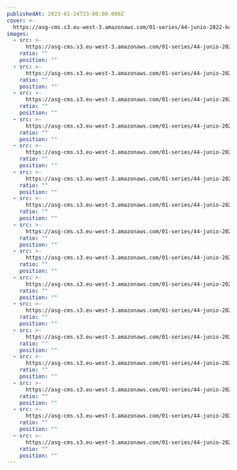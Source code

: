 ```yaml
---
publishedAt: 2023-01-24T23:00:00.000Z
cover: >-
  https://asg-cms.s3.eu-west-3.amazonaws.com/01-series/44-junio-2022-kodak-gold-200/05.webp
images:
  - src: >-
      https://asg-cms.s3.eu-west-3.amazonaws.com/01-series/44-junio-2022-kodak-gold-200/01.webp
    ratio: ""
    position: ""
  - src: >-
      https://asg-cms.s3.eu-west-3.amazonaws.com/01-series/44-junio-2022-kodak-gold-200/02.webp
    ratio: ""
    position: ""
  - src: >-
      https://asg-cms.s3.eu-west-3.amazonaws.com/01-series/44-junio-2022-kodak-gold-200/03.webp
    ratio: ""
    position: ""
  - src: >-
      https://asg-cms.s3.eu-west-3.amazonaws.com/01-series/44-junio-2022-kodak-gold-200/04.webp
    ratio: ""
    position: ""
  - src: >-
      https://asg-cms.s3.eu-west-3.amazonaws.com/01-series/44-junio-2022-kodak-gold-200/05.webp
    ratio: ""
    position: ""
  - src: >-
      https://asg-cms.s3.eu-west-3.amazonaws.com/01-series/44-junio-2022-kodak-gold-200/06.webp
    ratio: ""
    position: ""
  - src: >-
      https://asg-cms.s3.eu-west-3.amazonaws.com/01-series/44-junio-2022-kodak-gold-200/07.webp
    ratio: ""
    position: ""
  - src: >-
      https://asg-cms.s3.eu-west-3.amazonaws.com/01-series/44-junio-2022-kodak-gold-200/08.webp
    ratio: ""
    position: ""
  - src: >-
      https://asg-cms.s3.eu-west-3.amazonaws.com/01-series/44-junio-2022-kodak-gold-200/09.webp
    ratio: ""
    position: ""
  - src: >-
      https://asg-cms.s3.eu-west-3.amazonaws.com/01-series/44-junio-2022-kodak-gold-200/10.webp
    ratio: ""
    position: ""
  - src: >-
      https://asg-cms.s3.eu-west-3.amazonaws.com/01-series/44-junio-2022-kodak-gold-200/11.webp
    ratio: ""
    position: ""
  - src: >-
      https://asg-cms.s3.eu-west-3.amazonaws.com/01-series/44-junio-2022-kodak-gold-200/12.webp
    ratio: ""
    position: ""
  - src: >-
      https://asg-cms.s3.eu-west-3.amazonaws.com/01-series/44-junio-2022-kodak-gold-200/13.webp
    ratio: ""
    position: ""
  - src: >-
      https://asg-cms.s3.eu-west-3.amazonaws.com/01-series/44-junio-2022-kodak-gold-200/14.webp
    ratio: ""
    position: ""
  - src: >-
      https://asg-cms.s3.eu-west-3.amazonaws.com/01-series/44-junio-2022-kodak-gold-200/15.webp
    ratio: ""
    position: ""
  - src: >-
      https://asg-cms.s3.eu-west-3.amazonaws.com/01-series/44-junio-2022-kodak-gold-200/16.webp
    ratio: ""
    position: ""
---
```

